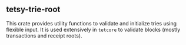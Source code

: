 ## tetsy-trie-root

This crate provides utility functions to validate and initialize tries using flexible input.
It is used extensively in `tetcore` to validate blocks (mostly transactions and receipt roots).
